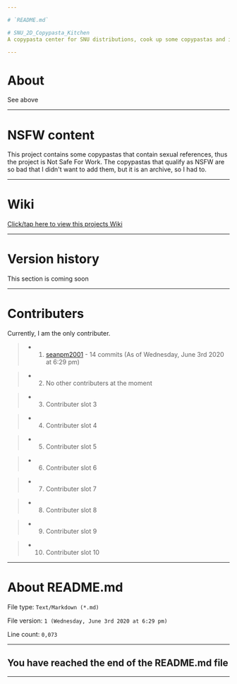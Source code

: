 ```yaml
---

# `README.md`

# SNU_2D_Copypasta_Kitchen
A copypasta center for SNU distributions, cook up some copypastas and immediately copy and paste them elsewhere.

---
```


# About

See above

---

# NSFW content

This project contains some copypastas that contain sexual references, thus the project is Not Safe For Work. The copypastas that qualify as NSFW are so bad that I didn't want to add them, but it is an archive, so I had to.

---

# Wiki

[Click/tap here to view this projects Wiki](https://github.com/seanpm2001/SNU_2D_Copypasta_Kitchen/wiki)

---

# Version history

This section is coming soon

---

# Contributers

Currently, I am the only contributer.

> * 1. [seanpm2001](https://github.com/seanpm2001/) - 14 commits (As of Wednesday, June 3rd 2020 at 6:29 pm)

> * 2. No other contributers at the moment

> * 3. Contributer slot 3

> * 4. Contributer slot 4

> * 5. Contributer slot 5

> * 6. Contributer slot 6

> * 7. Contributer slot 7

> * 8. Contributer slot 8

> * 9. Contributer slot 9

> * 10. Contributer slot 10

---

# About README.md

File type: `Text/Markdown (*.md)`

File version: `1 (Wednesday, June 3rd 2020 at 6:29 pm)`

Line count: `0,073`

---

## You have reached the end of the README.md file 

---
